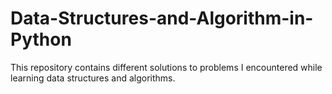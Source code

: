 # Data-Structures-and-Algorithm-in-Python
This repository contains different solutions to problems I encountered while learning data structures and algorithms.
